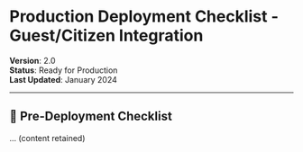 # Production Deployment Checklist - Guest/Citizen Integration

**Version**: 2.0  
**Status**: Ready for Production  
**Last Updated**: January 2024

---

## 🚀 Pre-Deployment Checklist

... (content retained)
